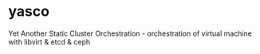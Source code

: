 # yasco
Yet Another Static Cluster Orchestration - orchestration of virtual machine with libvirt &amp; etcd &amp; ceph
